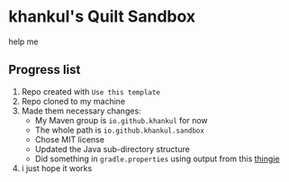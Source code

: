 # khankul's Quilt Sandbox

help me

## Progress list

1. Repo created with `Use this template`
2. Repo cloned to my machine
3. Made them necessary changes:
    - My Maven group is `io.github.khankul` for now
    - The whole path is `io.github.khankul.sandbox`
    - Chose MIT license
    - Updated the Java sub-directory structure
    - Did something in `gradle.properties` using output from this [thingie](https://lambdaurora.dev/tools/import_quilt.html)
4. i just hope it works


